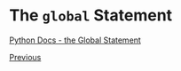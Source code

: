 # The `global` Statement

[Python Docs - the Global Statement](https://docs.python.org/3/reference/simple_stmts.html#the-global-statement)

[Previous](Python-Functions)
